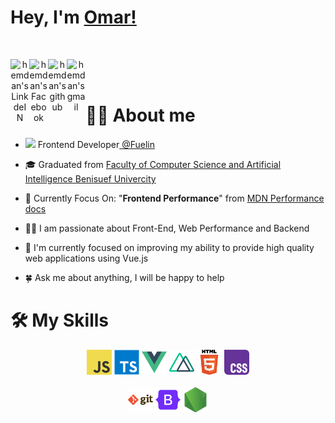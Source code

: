 
# Hey, I'm [Omar!](https://www.linkedin.com/in/omar-adel%F0%9F%87%B5%F0%9F%87%B8-747786293/) 

<br/>

<div align="center">

<a href="https://www.linkedin.com/in/omar-adel%F0%9F%87%B5%F0%9F%87%B8-747786293/"><img align="left" alt="hemdan's LinkdeIN" width="30px" src="https://cdn-icons-png.flaticon.com/512/174/174857.png" draggable="false" /></a>

<a href="https://www.facebook.com/omr.adelbakry.1">
  <img align="left" alt="hemdan's Facebook" width="30px" src="https://cdn-icons-png.flaticon.com/512/733/733547.png" draggable="false" />
</a>
  
<a href="https://github.com/omradel">
  <img align="left" alt="hemdan's github" width="30px" src="https://cdn-icons-png.flaticon.com/512/733/733609.png" />
</a>

<a href="mailto:omradelbakry375@gmail.com">
  <img align="left" alt="hemdan's gmail" width="30px" src="https://cdn-icons-png.flaticon.com/512/281/281769.png" draggable="false" />
</a>

</div>

<br />
<br />

# 👨‍💻 About me

- <img src="https://fuelin.net/assets/home/logo.png" width="20" draggable="false"> Frontend Developer<a href="https://ensany.com/"> @Fuelin </a>

- 🎓 Graduated from <a href="https://fci.bsu.edu.eg/">Faculty of Computer Science and Artificial Intelligence Benisuef Univercity</a>

- 📖 Currently Focus On: "**Frontend Performance**" from  <a href="https://developer.mozilla.org/en-US/docs/Web/Performance">MDN Performance docs</a>

- 🏃‍♂️ I am passionate about Front-End, Web Performance and Backend 

- 🚧 I'm currently focused on improving my ability to provide high quality web applications using Vue.js

- 🍀 Ask me about anything, I will be happy to help

# 🛠️ My Skills

<div align="center">

<code><img height="40" src="https://raw.githubusercontent.com/github/explore/80688e429a7d4ef2fca1e82350fe8e3517d3494d/topics/javascript/javascript.png"></code>
<code><img height="40" src="https://raw.githubusercontent.com/devicons/devicon/master/icons/typescript/typescript-original.svg"></code>
<code><img height="40" src="https://raw.githubusercontent.com/github/explore/80688e429a7d4ef2fca1e82350fe8e3517d3494d/topics/vue/vue.png"></code>
<code><img height="40" src="https://raw.githubusercontent.com/devicons/devicon/master/icons/nuxtjs/nuxtjs-original.svg"></code>
<code><img height="40" src="https://raw.githubusercontent.com/github/explore/80688e429a7d4ef2fca1e82350fe8e3517d3494d/topics/html/html.png"></code>
<code><img height="40" src="https://raw.githubusercontent.com/github/explore/80688e429a7d4ef2fca1e82350fe8e3517d3494d/topics/css/css.png"></code>
<br /> <br />
<code><img height="40" src="https://raw.githubusercontent.com/github/explore/80688e429a7d4ef2fca1e82350fe8e3517d3494d/topics/git/git.png"></code>
<code><img src="https://raw.githubusercontent.com/devicons/devicon/master/icons/bootstrap/bootstrap-plain.svg" alt="bootstrap" width="40" height="40" /></code>
<code><img height="40" src="https://raw.githubusercontent.com/devicons/devicon/master/icons/nodejs/nodejs-original.svg"></code>

</div>

<br /><br />

